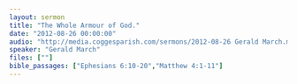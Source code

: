 ```yaml
---
layout: sermon
title: "The Whole Armour of God."
date: "2012-08-26 00:00:00"
audio: "http://media.coggesparish.com/sermons/2012-08-26 Gerald March.mp3"
speaker: "Gerald March"
files: [""]
bible_passages: ["Ephesians 6:10-20","Matthew 4:1-11"]
---
```

